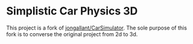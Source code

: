 # Simplistic Car Physics 3D
This project is a fork of [jongallant/CarSimulator](https://github.com/jongallant/CarSimulator). The sole purpose of this fork is to converse the original project from 2d to 3d.
